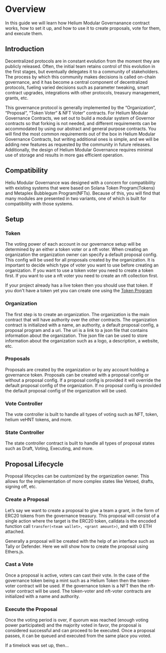 # Overview

In this guide we will learn how Helium Modular Governanance contract works, how to set it up, and how to use it to create proposals, vote for them, and execute them.

## Introduction

Decentralized protocols are in constant evolution from the moment they are publicly released. Often, the initial team retains control of this evolution in the first stages, but eventually delegates it to a community of stakeholders. The process by which this community makes decisions is called on-chain governance, and it has become a central component of decentralized protocols, fueling varied decisions such as parameter tweaking, smart contract upgrades, integrations with other protocols, treasury management, grants, etc.

This governance protocol is generally implemented by the “Organization“, “Proposal“, “Token Voter“ & NFT Voter“ contracts. For Helium Modular Governance Contracts, we set out to build a modular system of Governor contracts so that forking is not needed, and different requirements can be accommodated by using our abstract and general purpose contracts. You will find the most common requirements out of the box in Helium Modular Governance Contracts, but writing additional ones is simple, and we will be adding new features as requested by the community in future releases. Additionally, the design of Helium Modular Governance requires minimal use of storage and results in more gas efficient operation.

## Compatibility

Heliu Modular Governance was designed with a concern for compatibility with existing systems that were based on Solana Token Program(Tokens) and Metaplex Bubblegum Program(NFTs). Because of this, you will find that many modules are presented in two variants, one of which is built for compatibility with those systems.

## Setup

### Token

The voting power of each account in our governance setup will be determined by an either a token voter or a nft voter. When creating an organization the organization owner can specify a default proposal config. This config will be used for all proposals created by the organization. It is important to decide which type of voter you want to use before creating an organization. If you want to use a token voter you need to create a token first. If you want to use a nft voter you need to create an nft collection first.

If your project already has a live token then you should use that token. If you don't have a token yet you can create one using the [Token Program](https://spl.solana.com/token)

### Organization

The first step is to create an organization. The organization is the main contract that will have authority over the other contracts. The organization contract is initialized with a name, an authority, a default proposal config, a proposal program and a uri. The uri is a link to a json file that contains information about the organization. Thie json file can be used to store information about the organization such as a logo, a description, a website, etc.

### Proposals

Proposals are created by the organization or by any account holding a governance token. Proposals can be created with a proposal config or without a proposal config. If a proposal config is provided it will override the default proposal config of the organization. If no proposal config is provided the default proposal config of the organization will be used.

### Vote Controller

The vote controller is built to handle all types of voting such as NFT, token, helium veHNT tokens, and more.

### State Controller

The state controller contract is built to handle all types of proposal states such as Draft, Voting, Executing, and more.

## Proposal Lifecycle

Proposal lifecycles can be customized by the organization owner. This allows for the implementation of more complex states like Vetoed, drafts, signing off, etc.

### Create a Proposal

Let’s say we want to create a proposal to give a team a grant, in the form of ERC20 tokens from the governance treasury. This proposal will consist of a single action where the target is the ERC20 token, calldata is the encoded function call `transfer(<team wallet>, <grant amount>)`, and with 0 ETH attached.

Generally a proposal will be created with the help of an interface such as Tally or Defender. Here we will show how to create the proposal using Ethers.js.

### Cast a Vote

Once a proposal is active, voters can cast their vote. In the case of the governance token being a mint such as a Helium Token then the token-voter contract will be used. If the governance token is a NFT then the nft-voter contract will be used. The token-voter and nft-voter contracts are initialized with a name and authority.

### Execute the Proposal

Once the voting period is over, if quorum was reached (enough voting power participated) and the majority voted in favor, the proposal is considered successful and can proceed to be executed. Once a proposal passes, it can be queued and executed from the same place you voted.

If a timelock was set up, then...
